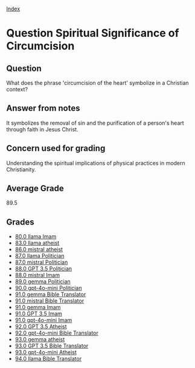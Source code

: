 
[Index](../../index.md)
# Question Spiritual Significance of Circumcision
## Question
What does the phrase 'circumcision of the heart' symbolize in a Christian context?

## Answer from notes
It symbolizes the removal of sin and the purification of a person's heart through faith in Jesus Christ.

## Concern used for grading
Understanding the spiritual implications of physical practices in modern Christianity.

## Average Grade
89.5

## Grades
 * [80.0 llama Imam](../answers/llama_Imam/Spiritual_Significance_of_Circumcision.md)
 * [83.0 llama atheist](../answers/llama_atheist/Spiritual_Significance_of_Circumcision.md)
 * [86.0 mistral atheist](../answers/mistral_atheist/Spiritual_Significance_of_Circumcision.md)
 * [87.0 llama Politician](../answers/llama_Politician/Spiritual_Significance_of_Circumcision.md)
 * [87.0 mistral Politician](../answers/mistral_Politician/Spiritual_Significance_of_Circumcision.md)
 * [88.0 GPT 3.5 Politician](../answers/GPT_3.5_Politician/Spiritual_Significance_of_Circumcision.md)
 * [88.0 mistral Imam](../answers/mistral_Imam/Spiritual_Significance_of_Circumcision.md)
 * [89.0 gemma Politician](../answers/gemma_Politician/Spiritual_Significance_of_Circumcision.md)
 * [90.0 gpt-4o-mini Politician](../answers/gpt-4o-mini_Politician/Spiritual_Significance_of_Circumcision.md)
 * [91.0 gemma Bible Translator](../answers/gemma_Bible_Translator/Spiritual_Significance_of_Circumcision.md)
 * [91.0 mistral Bible Translator](../answers/mistral_Bible_Translator/Spiritual_Significance_of_Circumcision.md)
 * [91.0 gemma Imam](../answers/gemma_Imam/Spiritual_Significance_of_Circumcision.md)
 * [91.0 GPT 3.5 Imam](../answers/GPT_3.5_Imam/Spiritual_Significance_of_Circumcision.md)
 * [91.0 gpt-4o-mini Imam](../answers/gpt-4o-mini_Imam/Spiritual_Significance_of_Circumcision.md)
 * [92.0 GPT 3.5 Atheist](../answers/GPT_3.5_Atheist/Spiritual_Significance_of_Circumcision.md)
 * [92.0 gpt-4o-mini Bible Translator](../answers/gpt-4o-mini_Bible_Translator/Spiritual_Significance_of_Circumcision.md)
 * [93.0 gemma atheist](../answers/gemma_atheist/Spiritual_Significance_of_Circumcision.md)
 * [93.0 GPT 3.5 Bible Translator](../answers/GPT_3.5_Bible_Translator/Spiritual_Significance_of_Circumcision.md)
 * [93.0 gpt-4o-mini Atheist](../answers/gpt-4o-mini_Atheist/Spiritual_Significance_of_Circumcision.md)
 * [94.0 llama Bible Translator](../answers/llama_Bible_Translator/Spiritual_Significance_of_Circumcision.md)
